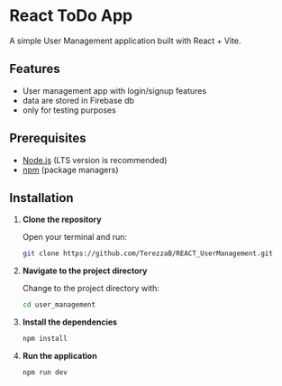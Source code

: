 # React ToDo App

A simple User Management application built with React + Vite.

## Features

- User management app with login/signup features
- data are stored in Firebase db
- only for testing purposes


## Prerequisites

- [Node.js](https://nodejs.org/) (LTS version is recommended)
- [npm](https://www.npmjs.com/) (package managers)

## Installation

1. **Clone the repository**

   Open your terminal and run:

   ```bash
   git clone https://github.com/TerezzaB/REACT_UserManagement.git

2. **Navigate to the project directory**

   Change to the project directory with:

   ```bash
   cd user_management

3. **Install the dependencies**

   ```bash
   npm install

4. **Run the application**

   ```bash
   npm run dev
